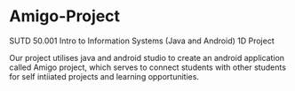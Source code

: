 # Amigo-Project
SUTD 50.001 Intro to Information Systems (Java and Android) 1D Project

Our project utilises java and android studio to create an android application called Amigo project, which serves to connect students with other students for self intiiated projects and learning opportunities.
